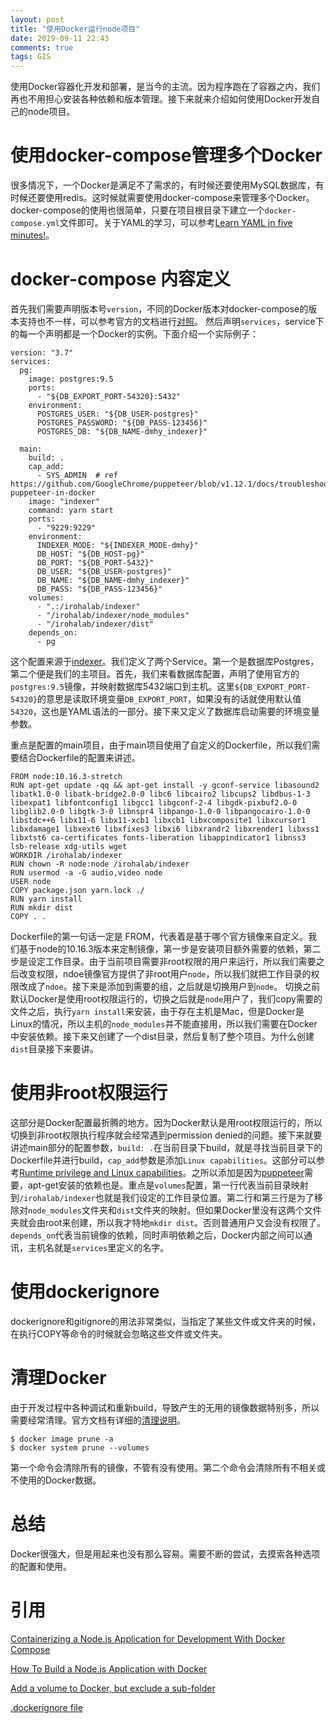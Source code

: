 ```yaml
---
layout: post
title: "使用Docker运行node项目"
date: 2019-09-11 22:43
comments: true
tags: GIS
---
```


使用Docker容器化开发和部署，是当今的主流。因为程序跑在了容器之内，我们再也不用担心安装各种依赖和版本管理。接下来就来介绍如何使用Docker开发自己的node项目。


# 使用docker-compose管理多个Docker

很多情况下，一个Docker是满足不了需求的，有时候还要使用MySQL数据库，有时候还要使用redis。这时候就需要使用docker-compose来管理多个Docker。docker-compose的使用也很简单，只要在项目根目录下建立一个`docker-compose.yml`文件即可。关于YAML的学习，可以参考[Learn YAML in five minutes!](https://www.codeproject.com/Articles/1214409/Learn-YAML-in-five-minutes)。

# docker-compose 内容定义

首先我们需要声明版本号`version`，不同的Docker版本对docker-compose的版本支持也不一样，可以参考官方的文档进行[对照](https://docs.docker.com/compose/compose-file/)。
然后声明`services`，service下的每一个声明都是一个Docker的实例。下面介绍一个实际例子：

    version: "3.7"
    services:
      pg:
        image: postgres:9.5
        ports:
          - "${DB_EXPORT_PORT-54320}:5432"
        environment:
          POSTGRES_USER: "${DB_USER-postgres}"
          POSTGRES_PASSWORD: "${DB_PASS-123456}"
          POSTGRES_DB: "${DB_NAME-dmhy_indexer}"

      main:
        build: .
        cap_add:
          - SYS_ADMIN  # ref https://github.com/GoogleChrome/puppeteer/blob/v1.12.1/docs/troubleshooting.md#running-puppeteer-in-docker 
        image: "indexer"
        command: yarn start
        ports:
          - "9229:9229"
        environment:
          INDEXER_MODE: "${INDEXER_MODE-dmhy}"
          DB_HOST: "${DB_HOST-pg}"
          DB_PORT: "${DB_PORT-5432}"
          DB_USER: "${DB_USER-postgres}"
          DB_NAME: "${DB_NAME-dmhy_indexer}"
          DB_PASS: "${DB_PASS-123456}"
        volumes:
          - ".:/irohalab/indexer"
          - "/irohalab/indexer/node_modules"
          - "/irohalab/indexer/dist"
        depends_on:
          - pg

这个配置来源于[indexer](https://github.com/irohalab/indexer)。我们定义了两个Service。第一个是数据库Postgres，第二个便是我们的主项目。首先，我们来看数据库配置，声明了使用官方的`postgres:9.5`镜像，并映射数据库5432端口到主机。这里`${DB_EXPORT_PORT-54320}`的意思是读取环境变量`DB_EXPORT_PORT`，如果没有的话就使用默认值`54320`，这也是YAML语法的一部分。接下来又定义了数据库启动需要的环境变量参数。

重点是配置的main项目，由于main项目使用了自定义的Dockerfile，所以我们需要结合Dockerfile的配置来讲述。

    FROM node:10.16.3-stretch
    RUN apt-get update -qq && apt-get install -y gconf-service libasound2 libatk1.0-0 libatk-bridge2.0-0 libc6 libcairo2 libcups2 libdbus-1-3 libexpat1 libfontconfig1 libgcc1 libgconf-2-4 libgdk-pixbuf2.0-0 libglib2.0-0 libgtk-3-0 libnspr4 libpango-1.0-0 libpangocairo-1.0-0 libstdc++6 libx11-6 libx11-xcb1 libxcb1 libxcomposite1 libxcursor1 libxdamage1 libxext6 libxfixes3 libxi6 libxrandr2 libxrender1 libxss1 libxtst6 ca-certificates fonts-liberation libappindicator1 libnss3 lsb-release xdg-utils wget
    WORKDIR /irohalab/indexer
    RUN chown -R node:node /irohalab/indexer
    RUN usermod -a -G audio,video node
    USER node
    COPY package.json yarn.lock ./
    RUN yarn install
    RUN mkdir dist
    COPY . .

Dockerfile的第一句话一定是 FROM，代表着是基于哪个官方镜像来自定义。我们基于node的10.16.3版本来定制镜像，第一步是安装项目额外需要的依赖，第二步是设定工作目录。由于当前项目需要非root权限的用户来运行，所以我们需要之后改变权限，ndoe镜像官方提供了非root用户`node`，所以我们就把工作目录的权限改成了`ndoe`。接下来是添加到需要的组，之后就是切换用户到`node`。
切换之前默认Docker是使用root权限运行的，切换之后就是`node`用户了，我们copy需要的文件之后，执行`yarn install`来安装，由于存在主机是Mac，但是Docker是Linux的情况，所以主机的`node_modules`并不能直接用，所以我们需要在Docker中安装依赖。接下来又创建了一个dist目录，然后复制了整个项目。为什么创建`dist`目录接下来要讲。

# 使用非root权限运行

这部分是Docker配置最折腾的地方。因为Docker默认是用root权限运行的，所以切换到非root权限执行程序就会经常遇到permission denied的问题。接下来就要讲述main部分的配置参数，`build: .`在当前目录下build，就是寻找当前目录下的Dockerfile并进行build，`cap_add`参数是添加`Linux capabilities`。这部分可以参考[Runtime privilege and Linux capabilities](https://docs.docker.com/engine/reference/run/)。之所以添加是因为[puppeteer](https://github.com/GoogleChrome/puppeteer/blob/v1.12.1/docs/troubleshooting.md#running-puppeteer-in-docker )需要，apt-get安装的依赖也是。重点是`volumes`配置，第一行代表当前目录映射到`/irohalab/indexer`也就是我们设定的工作目录位置。第二行和第三行是为了移除对`node_modules`文件夹和`dist`文件夹的映射。但如果Docker里没有这两个文件夹就会由root来创建，所以我才特地`mkdir dist`。否则普通用户又会没有权限了。`depends_on`代表当前镜像的依赖，同时声明依赖之后，Docker内部之间可以通讯，主机名就是`services`里定义的名字。

# 使用dockerignore

dockerignore和gitignore的用法非常类似，当指定了某些文件或文件夹的时候，在执行COPY等命令的时候就会忽略这些文件或文件夹。

# 清理Docker

由于开发过程中各种调试和重新build，导致产生的无用的镜像数据特别多，所以需要经常清理。官方文档有详细的[清理说明](https://docs.docker.com/config/pruning/)。

    $ docker image prune -a
    $ docker system prune --volumes


第一个命令会清除所有的镜像，不管有没有使用。第二个命令会清除所有不相关或不使用的Docker数据。

# 总结

Docker很强大，但是用起来也没有那么容易。需要不断的尝试，去摸索各种选项的配置和使用。

# 引用

[Containerizing a Node.js Application for Development With Docker Compose](https://www.digitalocean.com/community/tutorials/containerizing-a-node-js-application-for-development-with-docker-compose)

[How To Build a Node.js Application with Docker](https://www.digitalocean.com/community/tutorials/how-to-build-a-node-js-application-with-docker)

[Add a volume to Docker, but exclude a sub-folder](https://stackoverflow.com/questions/29181032/add-a-volume-to-docker-but-exclude-a-sub-folder)

[.dockerignore file](https://docs.docker.com/engine/reference/builder/#dockerignore-file)
